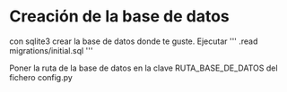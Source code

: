 # Creación de la base de datos
con sqlite3 crear la base de datos donde te guste.
Ejecutar
'''
.read migrations/initial.sql
'''

Poner la ruta de la base de datos en la clave RUTA_BASE_DE_DATOS del fichero config.py